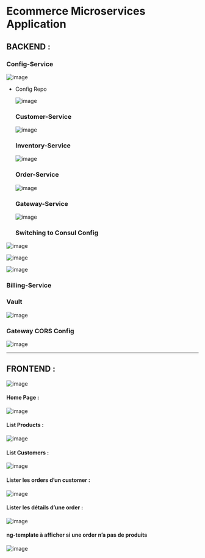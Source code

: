 # Ecommerce Microservices Application

## BACKEND :
### Config-Service

![image](https://github.com/Oussama-pro/Architecture-Microservice-A4s/assets/98102335/f8bd25c7-2953-4092-9623-414f01fc8abd)

+ Config Repo


  ![image](https://github.com/Oussama-pro/Architecture-Microservice-A4s/assets/98102335/91c53ade-8560-459f-bd46-23ec8e41096e)

  ### Customer-Service
  
  ![image](https://github.com/Oussama-pro/Architecture-Microservice-A4s/assets/98102335/beb9ea47-ed9d-4807-93d3-0fdec97ed577)

  ### Inventory-Service
  
  ![image](https://github.com/Oussama-pro/Architecture-Microservice-A4s/assets/98102335/d4fb053b-5740-4590-b6c1-9174c15e0e69)
  
  ### Order-Service
  
  ![image](https://github.com/Oussama-pro/Architecture-Microservice-A4s/assets/98102335/f39d6c4d-4f62-4825-904a-d91d5ab56cd0)

  ### Gateway-Service

  ![image](https://github.com/Oussama-pro/Architecture-Microservice-A4s/assets/98102335/5ca3cee7-085a-44cf-8f70-5710db6b7400)
  
  ### Switching to Consul Config
  
![image](https://github.com/Oussama-pro/Architecture-Microservice-A4s/assets/98102335/b109f09c-828e-428f-b466-423a5469910c)

![image](https://github.com/Oussama-pro/Architecture-Microservice-A4s/assets/98102335/0d2bd49b-cce9-4f56-8aa7-232a9f5866f2)

![image](https://github.com/Oussama-pro/Architecture-Microservice-A4s/assets/98102335/fe58ef8b-a885-48eb-a1b0-053c329b3628)

### Billing-Service

### Vault

![image](https://github.com/Oussama-pro/Architecture-Microservice-A4s/assets/98102335/6b06d2ba-92ed-4d49-8919-0880eb8353aa)

<!-- ![vault](https://user-images.githubusercontent.com/62244067/205359522-0e9dc340-fda2-4adf-9e1e-330f3f7bb840.jpg)
![vault2](https://user-images.githubusercontent.com/62244067/205359535-a665aab8-83bb-4c61-8cc2-56e9bd2f582f.jpg)
![vault3](https://user-images.githubusercontent.com/62244067/205359540-8cf2974c-2542-4499-ad88-b0548608aa2e.jpg) -->

### Gateway CORS Config

![image](https://github.com/Oussama-pro/Architecture-Microservice-A4s/assets/98102335/b020065a-98bc-4d05-8799-265bcdebb402)

------------------------------------------------------------------------------------------------------------------------
## FRONTEND :
![image](https://github.com/Oussama-pro/Architecture-Microservice-A4s/assets/98102335/9811dafe-83e0-4f5f-97a9-1b789e6c01ed)

#### Home Page :
![image](https://github.com/Oussama-pro/Architecture-Microservice-A4s/assets/98102335/54a6cdf8-f7c8-4e31-ab02-a4ac1a4dbdbd)
#### List Products :
![image](https://github.com/Oussama-pro/Architecture-Microservice-A4s/assets/98102335/8e30bcb9-c11b-4302-9daf-052f14892afa)
#### List Customers :
![image](https://github.com/Oussama-pro/Architecture-Microservice-A4s/assets/98102335/e800b384-834e-4765-a175-b59ee4c6f877)
#### Lister les orders d’un customer :
![image](https://github.com/Oussama-pro/Architecture-Microservice-A4s/assets/98102335/e4e84eeb-0416-400f-8614-c32e85526b1d)
#### Lister les détails d’une order :
![image](https://github.com/Oussama-pro/Architecture-Microservice-A4s/assets/98102335/ce208e9e-e620-41a0-9e0d-81a7e33999f6)
#### ng-template à afficher si une order n’a pas de produits 
![image](https://github.com/Oussama-pro/Architecture-Microservice-A4s/assets/98102335/7e8c79cd-0398-4586-9408-a6cb053ebbc4)




